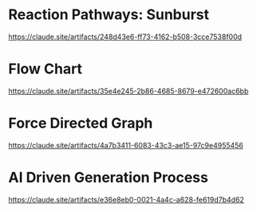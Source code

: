 

# Reaction Pathways: Sunburst
https://claude.site/artifacts/248d43e6-ff73-4162-b508-3cce7538f00d

# Flow Chart

https://claude.site/artifacts/35e4e245-2b86-4685-8679-e472600ac6bb

# Force Directed Graph
https://claude.site/artifacts/4a7b3411-6083-43c3-ae15-97c9e4955456

#  AI Driven Generation Process
https://claude.site/artifacts/e36e8eb0-0021-4a4c-a628-fe619d7b4d62
